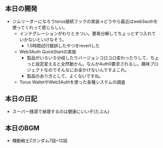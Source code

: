## 本日の開発
- ジムリーダーになろうtorus接続フックの実装->どうやら最近はweb3authを使ってくれって感じらしい。
  - インテグレーションがわりときつい。要素分解してちょっとずつ入れていかないといけなそう。
    - 1.5時間試行錯誤したやつをrevertした
  - Web3Auth QuickStartの実施
    - 製品がいろいろ分岐したりバージョンコロコロ変わったりして、ちょっと設定変えると全然動かん。なんかAuth0要求されるし。趣味プロジェクトなのでそんなにお金かけないんですよこれ。
    - 製品のあり方として、よくないですね。
  - Torus WalletやWeb3Authを使った各種システムの調査

## 本日の日記
- スーパー銭湯で昼寝するのは健康にいいぞ(たぶん)

## 本日のBGM
- 機動戦士Zガンダム7話~12話